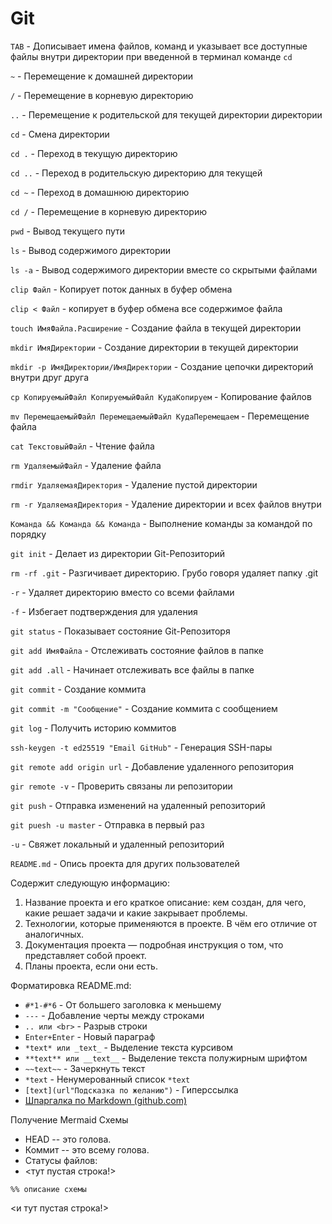# Git

`TAB` - Дописывает имена файлов, команд и указывает все доступные файлы внутри директории при введенной в терминал команде `cd`

`~` - Перемещение к домашней директории

`/` - Перемещение в корневую директорию

`..` - Перемещение к родительской для текущей директории директории

`cd` - Смена директории

`cd .` - Переход в текущую директорию

`cd ..` - Переход в родительскую директорию для текущей

`cd ~` - Переход в домашнюю директорию

`cd /` - Перемещение в корневую директорию

`pwd` - Вывод текущего пути

`ls` - Вывод содержимого директории

`ls -a` - Вывод содержимого директории вместе со скрытыми файлами

`clip Файл` - Копирует поток данных в буфер обмена

`clip < Файл` - копирует в буфер обмена все содержимое файла

`touch ИмяФайла.Расширение` - Создание файла в текущей директории

`mkdir ИмяДиректории` - Создание директории в текущей директории

`mkdir -p ИмяДиректории/ИмяДиректории` - Создание цепочки директорий внутри друг друга

`cp КопируемыйФайл КопируемыйФайл КудаКопируем` - Копирование файлов

`mv ПеремещаемыйФайл ПеремещаемыйФайл КудаПеремещаем` - Перемещение файла

`cat ТекстовыйФайл` - Чтение файла

`rm УдаляемыйФайл` - Удаление файла

`rmdir УдаляемаяДиректория` - Удаление пустой директории

`rm -r УдаляемаяДиректория` - Удаление директории и всех файлов внутри

`Команда && Команда && Команда` - Выполнение команды за командой по порядку

`git init` - Делает из директории Git-Репозиторий

`rm -rf .git` - Разгичивает директорию. Грубо говоря удаляет папку .git

`-r` - Удаляет директорию вместо со всеми файлами

`-f` - Избегает подтверждения для удаления

`git status` - Показывает состояние Git-Репозиторя

`git add ИмяФайла` - Отслеживать состояние файлов в папке

`git add .all` - Начинает отслеживать все файлы в папке

`git commit` - Создание коммита

`git commit -m "Сообщение"` - Создание коммита с сообщением

`git log` - Получить историю коммитов

`ssh-keygen -t ed25519 "Email GitHub"` - Генерация SSH-пары

`git remote add origin url` - Добавление удаленного репозитория

`gir remote -v` - Проверить связаны ли репозитории

`git push` - Отправка изменений на удаленный репозиторий

`git puesh -u master` - Отправка в первый раз

`-u` - Свяжет локальный и удаленный репозиторий

`README.md` - Опись проекта для других пользователей

Содержит следующую информацию:

1. Название проекта и его краткое описание: кем создан, для чего, какие решает задачи и какие закрывает проблемы.
2. Технологии, которые применяются в проекте. В чём его отличие от аналогичных.
3. Документация проекта — подробная инструкция о том, что представляет собой проект.
4. Планы проекта, если они есть.

Форматировка README.md:

- `#*1-#*6` - От большего заголовка к меньшему
- `---` - Добавление черты между строками
- `.. или <br>` - Разрыв строки
- `Enter+Enter` - Новый параграф
- `*text* или _text_` - Выделение текста курсивом
- `**text** или __text__` - Выделение текста полужирным шрифтом
- `~~text~~` - Зачеркнуть текст
- `*text`  - Ненумерованный список
`*text`
- `[text](url"Подсказка по желанию")` - Гиперссылка
- [Шпаргалка по Markdown (github.com)](https://gist.github.com/fomvasss/8dd8cd7f88c67a4e3727f9d39224a84c)

Получение Mermaid Схемы

- HEAD -- это голова.
- Коммит -- это всему голова.
- Статусы файлов:
- <тут пустая строка!>

```mermaid
%% описание схемы
```
<и тут пустая строка!>  